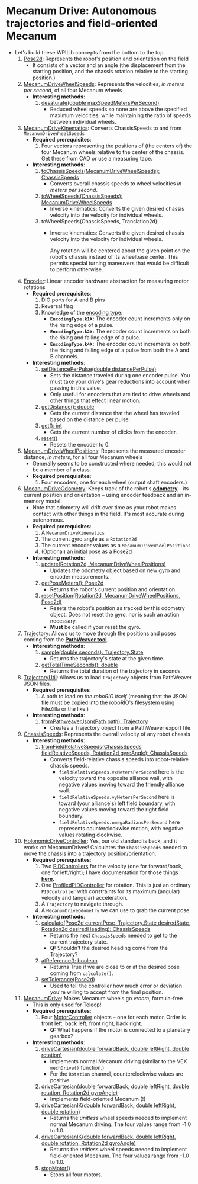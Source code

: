 <a id="orgbe56a7a"></a>

# Mecanum Drive: Autonomous trajectories and field-oriented Mecanum

-   Let's build these WPILib concepts from the bottom to the top.
    1.  [Pose2d](https://github.wpilib.org/allwpilib/docs/release/java/edu/wpi/first/math/geometry/Pose2d.html): Represents the robot's position and orientation on the field
        -   It consists of a vector and an angle (the displacement from the starting position, and the chassis rotation relative to the starting position.)
    2.  [MecanumDriveWheelSpeeds](https://github.wpilib.org/allwpilib/docs/release/java/edu/wpi/first/math/kinematics/MecanumDriveWheelSpeeds.html): Represents the velocities, *in meters per second*, of all four Mecanum wheels
        -   **Interesting methods**:
            1.  [desaturate(double maxSpeedMetersPerSecond)](https://github.wpilib.org/allwpilib/docs/release/java/edu/wpi/first/math/kinematics/MecanumDriveWheelSpeeds.html#desaturate%28double%29)
                -   Reduced wheel speeds so none are above the specified maximum velocities, while maintaining the ratio of speeds between individual wheels.
    3.  [MecanumDriveKinematics](https://github.wpilib.org/allwpilib/docs/release/java/edu/wpi/first/math/kinematics/MecanumDriveKinematics.html): Converts ChassisSpeeds to and from `MecanumDriveWheelSpeeds`
        -   **Required prerequisites**:
            1.  Four vectors representing the positions of (the centers of) the four Mecanum wheels relative to the center of the chassis. Get these from CAD or use a measuring tape.
        -   **Interesting methods**:
            1.  [toChassisSpeeds(MecanumDriveWheelSpeeds): ChassisSpeeds](https://github.wpilib.org/allwpilib/docs/release/java/edu/wpi/first/math/kinematics/MecanumDriveKinematics.html#toChassisSpeeds%28edu.wpi.first.math.kinematics.MecanumDriveWheelSpeeds%29)
                -   Converts overall chassis speeds to wheel velocities *in meters per second*.
            2.  [toWheelSpeeds(ChassisSpeeds): MecanumDriveWheelSpeeds](https://github.wpilib.org/allwpilib/docs/release/java/edu/wpi/first/math/kinematics/MecanumDriveKinematics.html#toWheelSpeeds%28edu.wpi.first.math.kinematics.ChassisSpeeds%29)
                -   Inverse kinematics: Converts the given desired chassis velocity into the velocity for individual wheels.
            3.  toWheelSpeeds(ChassisSpeeds, Translation2d):
                -   Inverse kinematics: Converts the given desired chassis velocity into the velocity for individual wheels.

                    Any rotation will be centered about the given point on the robot's chassis instead of its wheelbase center. This permits special turning maneuvers that would be difficult to perform otherwise.
    4.  [Encoder](https://github.wpilib.org/allwpilib/docs/release/java/edu/wpi/first/wpilibj/Encoder.html): Linear encoder hardware abstraction for measuring motor rotations
        -   **Required prerequisites**:
            1.  DIO ports for A and B pins
            2.  Reversal flag
            3.  Knowledge of the [encoding type](https://github.wpilib.org/allwpilib/docs/release/java/edu/wpi/first/wpilibj/CounterBase.EncodingType.html):
                -   **`EncodingType.k1X`:** The encoder count increments only on the rising edge of a pulse.
                -   **`EncodingType.k2X`:** The encoder count increments on both the rising and falling edge of a pulse.
                -   **`EncodingType.k4X`:** The encoder count increments on both the rising and falling edge of a pulse from both the A and B channels.
        -   **Interesting methods**:
            1.  [setDistancePerPulse(double distancePerPulse)](https://github.wpilib.org/allwpilib/docs/release/java/edu/wpi/first/wpilibj/Encoder.html#setDistancePerPulse%28double%29)
                -   Sets the distance traveled during one encoder pulse. You must take your drive's gear reductions into account when passing in this value.
                -   Only useful for encoders that are tied to drive wheels and other things that effect linear motion.
            2.  [getDistance(): double](https://github.wpilib.org/allwpilib/docs/release/java/edu/wpi/first/wpilibj/Encoder.html#getDistance%28%29)
                -   Gets the current distance that the wheel has traveled based on the distance per pulse.
            3.  [get(): int](https://github.wpilib.org/allwpilib/docs/release/java/edu/wpi/first/wpilibj/Encoder.html#get%28%29)
                -   Gets the current number of clicks from the encoder.
            4.  [reset()](https://github.wpilib.org/allwpilib/docs/release/java/edu/wpi/first/wpilibj/Encoder.html#reset%28%29)
                -   Resets the encoder to 0.
    5.  [MecanumDriveWheelPositions](https://github.wpilib.org/allwpilib/docs/release/java/edu/wpi/first/math/kinematics/MecanumDriveWheelPositions.html): Represents the measured encoder distance, *in meters*, for all four Mecanum wheels
        -   Generally seems to be constructed where needed; this would not be a member of a class.
        -   **Required prerequisites**:
            1.  Four encoders, one for each wheel (output shaft encoders.)
    6.  [MecanumDriveOdometry](https://github.wpilib.org/allwpilib/docs/release/java/edu/wpi/first/math/kinematics/MecanumDriveOdometry.html): Keeps track of the robot's **[odometry](https://mcm-frc-docs.readthedocs.io/en/latest/docs/software/kinematics-and-odometry/mecanum-drive-odometry.html)** &#x2013; its current position and orientation &#x2013; using encoder feedback and an in-memory model.
        -   Note that odometry will drift over time as your robot makes contact with other things in the field. It's most accurate during autonomous.
        -   **Required prerequisites**:
            1.  A `MecanumDriveKinematics`
            2.  The current gyro angle as a `Rotation2d`
            3.  The current encoder values as a `MecanumDriveWheelPositions`
            4.  (Optional) an initial pose as a Pose2d
        -   **Interesting methods**:
            1.  [update(Rotation2d, MecanumDriveWheelPositions)](https://github.wpilib.org/allwpilib/docs/release/java/edu/wpi/first/math/kinematics/MecanumDriveOdometry.html#update%28edu.wpi.first.math.geometry.Rotation2d,edu.wpi.first.math.kinematics.MecanumDriveWheelPositions%29)
                -   Updates the odometry object based on new gyro and encoder measurements.
            2.  [getPoseMeters(): Pose2d](https://github.wpilib.org/allwpilib/docs/release/java/edu/wpi/first/math/kinematics/MecanumDriveOdometry.html#getPoseMeters%28%29)
                -   Returns the robot's current position and orientation.
            3.  [resetPosition(Rotation2d, MecanumDriveWheelPositions, Pose2d)](https://github.wpilib.org/allwpilib/docs/release/java/edu/wpi/first/math/kinematics/MecanumDriveOdometry.html#resetPosition%28edu.wpi.first.math.geometry.Rotation2d,edu.wpi.first.math.kinematics.MecanumDriveWheelPositions,edu.wpi.first.math.geometry.Pose2d%29)
                -   Resets the robot's position as tracked by this odometry object. Does not reset the gyro, nor is such an action necessary.
                -   **Must** be called if your reset the gyro.
    7.  [Trajectory](https://github.wpilib.org/allwpilib/docs/release/java/edu/wpi/first/math/trajectory/Trajectory.html): Allows us to move through the positions and poses coming from the **[PathWeaver tool](https://mcm-frc-docs.readthedocs.io/en/latest/docs/software/wpilib-tools/pathweaver/index.html)**.
        -   **Interesting methods**:
            1.  [sample(double seconds): Trajectory.State](https://github.wpilib.org/allwpilib/docs/release/java/edu/wpi/first/math/trajectory/Trajectory.html#sample%28double%29)
                -   Returns the trajectory's state at the given time.
            2.  [getTotalTimeSeconds(): double](https://github.wpilib.org/allwpilib/docs/release/java/edu/wpi/first/math/trajectory/Trajectory.html#getTotalTimeSeconds%28%29)
                -   Returns the total duration of the trajectory in seconds.
    8.  [TrajectoryUtil](https://github.wpilib.org/allwpilib/docs/release/java/edu/wpi/first/math/trajectory/TrajectoryUtil.html): Allows us to load `Trajectory` objects from PathWeaver JSON files.
        -   **Required prerequisites**
            1.  A path to load *on the roboRIO itself* (meaning that the JSON file must be copied into the roboRIO's filesystem using FileZilla or the like.)
        -   **Interesting methods**:
            1.  [fromPathweaverJson(Path path): Trajectory](https://github.wpilib.org/allwpilib/docs/release/java/edu/wpi/first/math/trajectory/TrajectoryUtil.html#fromPathweaverJson%28java.nio.file.Path%29)
                -   Creates a Trajectory object from a PathWeaver export file.
    9.  [ChassisSpeeds](https://github.wpilib.org/allwpilib/docs/release/java/edu/wpi/first/math/kinematics/ChassisSpeeds.html): Represents the overall velocity of any robot chassis
        -   **Interesting methods**:
            1.  [fromFieldRelativeSpeeds(ChassisSpeeds fieldRelativeSpeeds, Rotation2d gyroAngle): ChassisSpeeds](https://github.wpilib.org/allwpilib/docs/release/java/edu/wpi/first/math/kinematics/ChassisSpeeds.html#fromFieldRelativeSpeeds%28edu.wpi.first.math.kinematics.ChassisSpeeds,edu.wpi.first.math.geometry.Rotation2d%29)
                -   Converts field-relative chassis speeds into robot-relative chassis speeds.
                    -   `fieldRelativeSpeeds.vxMetersPerSecond` here is the velocity toward the opposite alliance wall, with negative values moving toward the friendly alliance wall.
                    -   `fieldRelativeSpeeds.vyMetersPerSecond` here is toward (your alliance's) left field boundary, with negative values moving toward the right field boundary.
                    -   `fieldRelativeSpeeds.omegaRadiansPerSecond` here represents counterclockwise motion, with negative values rotating clockwise.
    10. [HolonomicDriveController](https://github.wpilib.org/allwpilib/docs/release/java/edu/wpi/first/math/controller/HolonomicDriveController.html): Yes, our old standard is back, and it works on MecanumDrives! Calculates the `ChassisSpeeds` needed to move the chassis into a trajectory position/orientation.
        -   **Required prerequisites**:
            1.  Two [PIDControllers](https://github.wpilib.org/allwpilib/docs/release/java/edu/wpi/first/math/controller/PIDController.html) for the velocity (one for forward/back, one for left/right); I have documentation for those things **[here](akotaobi.md).**
            2.  One [ProfiledPIDController](https://github.wpilib.org/allwpilib/docs/release/java/edu/wpi/first/math/controller/ProfiledPIDController.html) for rotation. This is just an ordinary `PIDController` with constraints for its maximum (angular) velocity and (angular) acceleration.
            3.  A `Trajectory` to navigate through.
            4.  A `MecanumDriveOdometry` we can use to grab the current pose.
        -   **Interesting methods**:
            1.  [calculate(Pose2d currentPose, Trajectory.State desiredState, Rotation2d desiredHeading): ChassisSpeeds](https://github.wpilib.org/allwpilib/docs/release/java/edu/wpi/first/math/controller/HolonomicDriveController.html#calculate%28edu.wpi.first.math.geometry.Pose2d,edu.wpi.first.math.trajectory.Trajectory.State,edu.wpi.first.math.geometry.Rotation2d%29)
                -   Returns the next `ChassisSpeeds` needed to get to the current trajectory state.
                -   **Q:** Shouldn't the desired heading come from the Trajectory?
            2.  [atReference(): boolean](https://github.wpilib.org/allwpilib/docs/release/java/edu/wpi/first/math/controller/HolonomicDriveController.html#atReference%28%29)
                -   Returns True if we are close to or at the desired pose coming from `calculate()`.
            3.  [setTolerance(Pose2d)](https://github.wpilib.org/allwpilib/docs/release/java/edu/wpi/first/math/controller/HolonomicDriveController.html#setTolerance%28edu.wpi.first.math.geometry.Pose2d%29)
                -   Used to tell the controller how much error or deviation you're willing to accept from the final position.
    11. [MecanumDrive](https://github.wpilib.org/allwpilib/docs/release/java/edu/wpi/first/wpilibj/drive/MecanumDrive.html): Makes Mecanum wheels go *vroom*, formula-free
        -   This is only used for Teleop!
        -   **Required prerequisites**:
            1.  Four [MotorController](https://github.wpilib.org/allwpilib/docs/release/java/edu/wpi/first/wpilibj/motorcontrol/MotorController.html) objects &#x2013; one for each motor. Order is front left, back left, front right, back right.
                -   **Q:** What happens if the motor is connected to a planetary gearbox?
        -   **Interesting methods**:
            1.  [driveCartesian(double forwardBack, double leftRight, double rotation)](https://github.wpilib.org/allwpilib/docs/release/java/edu/wpi/first/wpilibj/drive/MecanumDrive.html#driveCartesian%28double,double,double%29)
                -   Implements normal Mecanum driving (similar to the VEX `mechDrive()` function.)
                -   For the `Rotation` channel, counterclockwise values are positive.
            2.  [driveCartesian(double forwardBack, double leftRight, double rotation, Rotation2d gyroAngle)](https://github.wpilib.org/allwpilib/docs/release/java/edu/wpi/first/wpilibj/drive/MecanumDrive.html#driveCartesian%28double,double,double,edu.wpi.first.math.geometry.Rotation2d%29)
                -   Implements field-oriented Mecanum (!)
            3.  [driveCartesianIK(double forwardBack, double leftRight, double rotation)](https://github.wpilib.org/allwpilib/docs/release/java/edu/wpi/first/wpilibj/drive/MecanumDrive.html#driveCartesianIK%28double,double,double%29)
                -   Returns the *unitless* wheel speeds needed to implement normal Mecanum driving. The four values range from -1.0 to 1.0.
            4.  [driveCartesianIK(double forwardBack, double leftRight, double rotation, Rotation2d gyroAngle)](https://github.wpilib.org/allwpilib/docs/release/java/edu/wpi/first/wpilibj/drive/MecanumDrive.html#driveCartesianIK%28double,double,double,edu.wpi.first.math.geometry.Rotation2d%29)
                -   Returns the *unitless* wheel speeds needed to implement field-oriented Mecanum. The four values range from -1.0 to 1.0.
            5.  [stopMotor()](https://github.wpilib.org/allwpilib/docs/release/java/edu/wpi/first/wpilibj/drive/MecanumDrive.html#stopMotor%28%29)
                -   Stops all four motors.
